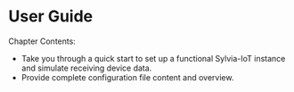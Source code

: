 # User Guide

Chapter Contents:

- Take you through a quick start to set up a functional Sylvia-IoT instance and simulate receiving
  device data.
- Provide complete configuration file content and overview.
